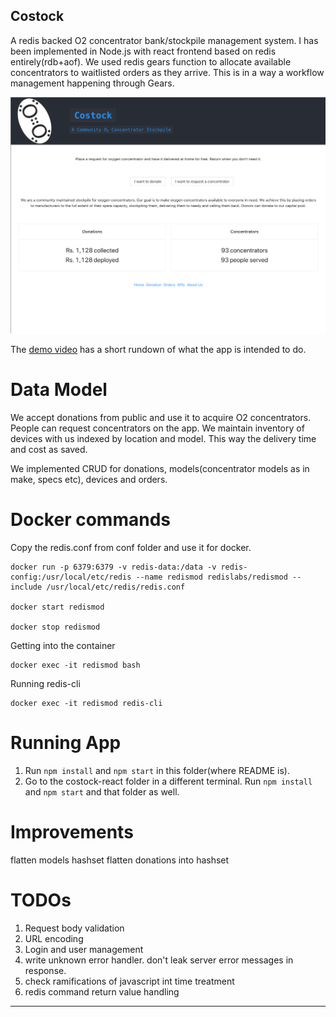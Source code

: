 Costock
----

A redis backed O2 concentrator bank/stockpile management system. I has been implemented in Node.js with react frontend based on redis entirely(rdb+aof). We used redis gears function to allocate available concentrators to waitlisted orders as they arrive. This is in a way a workflow management happening through Gears.

![](costock-thumbnail.png)

The [demo video](https://www.youtube.com/watch?v=UjEoc8NvchE) has a short rundown of what the app is intended to do. 


# Data Model
We accept donations from public and use it to acquire O2 concentrators. People can request concentrators on the app. We maintain inventory of devices with us indexed by location and model. This way the delivery time and cost as saved. 

We implemented CRUD for donations, models(concentrator models as in make, specs etc), devices and orders.



# Docker commands

Copy the redis.conf from conf folder and use it for docker.

```
docker run -p 6379:6379 -v redis-data:/data -v redis-config:/usr/local/etc/redis --name redismod redislabs/redismod --include /usr/local/etc/redis/redis.conf

docker start redismod

docker stop redismod
```

Getting into the container
```
docker exec -it redismod bash
```

Running redis-cli
```
docker exec -it redismod redis-cli
```

# Running App

1. Run `npm install` and `npm start` in this folder(where README is). 
2. Go to the costock-react folder in a different terminal. Run `npm install` and `npm start` and that folder as well.


# Improvements

flatten models hashset
flatten donations into hashset


# TODOs

1. Request body validation
2. URL encoding
3. Login and user management
4. write unknown error handler. don't leak server error messages in response.
5. check ramifications of javascript int time treatment
6. redis command return value handling




----